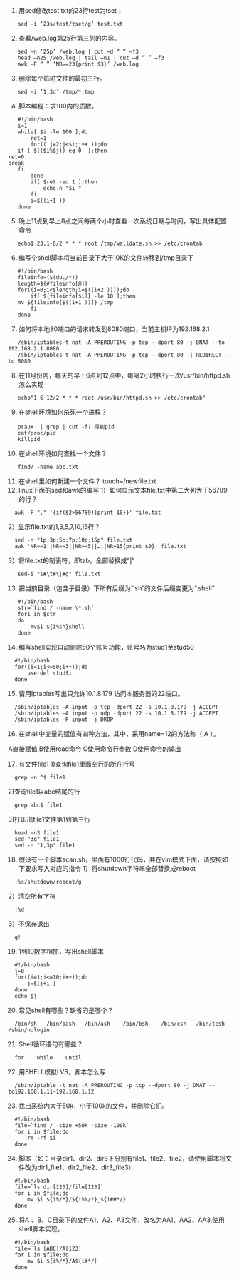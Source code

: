1. 用sed修改test.txt的23行test为tset；
```
   sed –i ‘23s/test/tset/g’ test.txt
```
2. 查看/web.log第25行第三列的内容。
```
   sed –n ‘25p’ /web.log | cut –d “ ” –f3
   head –n25 /web.log | tail –n1 | cut –d “ ” –f3
   awk –F “ ” ‘NR==23{print $3}’ /web.log
   ```
3. 删除每个临时文件的最初三行。
```
   sed –i ‘1,3d’ /tmp/*.tmp
   ```
4. 脚本编程：求100内的质数。
```
   #!/bin/bash
   i=1
   while[ $i -le 100 ];do
       ret=1
       for(( j=2;j<$i;j++ ));do
   if [ $(($i%$j))-eq 0  ];then
ret=0
break
   fi
       done
       if[ $ret -eq 1 ];then
           echo-n "$i "
       fi
       i=$((i+1 ))
   done
   ```
5. 晚上11点到早上8点之间每两个小时查看一次系统日期与时间，写出具体配置命令
```
   echo1 23,1-8/2 * * * root /tmp/walldate.sh >> /etc/crontab
   ```
6. 编写个shell脚本将当前目录下大于10K的文件转移到/tmp目录下
```
   #!/bin/bash
   fileinfo=($(du./*))
   length=${#fileinfo[@]}
   for((i=0;i<$length;i=$((i+2 ))));do
       if[ ${fileinfo[$i]} -le 10 ];then
   mv ${fileinfo[$((i+1 ))]} /tmp
       fi
   done
   ```
7. 如何将本地80端口的请求转发到8080端口，当前主机IP为192.168.2.1
```
   /sbin/iptables-t nat -A PREROUTING -p tcp --dport 80 -j DNAT --to 192.168.2.1:8080
   /sbin/iptables-t nat -A PREROUTING -p tcp --dport 80 -j REDIRECT --to 8080
   ```
8. 在11月份内，每天的早上6点到12点中，每隔2小时执行一次/usr/bin/httpd.sh 怎么实现
```
   echo"1 6-12/2 * * * root /usr/bin/httpd.sh >> /etc/crontab"
   ```
9. 在shell环境如何杀死一个进程？
```
   psaux  | grep | cut -f? 得到pid
   cat/proc/pid
   killpid
   ```
10. 在shell环境如何查找一个文件？
```
   find/ -name abc.txt
   ```
11. 在shell里如何新建一个文件？
   touch~/newfile.txt
12. linux下面的sed和awk的编写
1）如何显示文本file.txt中第二大列大于56789的行？
```
  awk -F "," '{if($2>56789){print $0}}' file.txt
  ```
2）显示file.txt的1,3,5,7,10,15行？
```
  sed -n "1p;3p;5p;7p;10p;15p" file.txt
  awk 'NR==1||NR==3||NR==5||…||NR=15{print $0}' file.txt
  ```
3）将file.txt的制表符，即tab，全部替换成"|"
```
   sed-i "s#\t#\|#g" file.txt
   ```
13. 把当前目录（包含子目录）下所有后缀为“.sh”的文件后缀变更为“.shell”  
```
   #!/bin/bash
   str=`find./ -name \*.sh`
   fori in $str
   do
       mv$i ${i%sh}shell
   done
   ```
14. 编写shell实现自动删除50个账号功能，账号名为stud1至stud50
```
  #!/bin/bash
  for((i=1;i<=50;i++));do
      userdel stud$i
  done
  ```
15. 请用Iptables写出只允许10.1.8.179 访问本服务器的22端口。
```
  /sbin/iptables -A input -p tcp -dport 22 -s 10.1.8.179 -j ACCEPT
  /sbin/iptables -A input -p udp -dport 22 -s 10.1.8.179 -j ACCEPT
  /sbin/iptables -P input -j DROP
  ```
16. 在shell中变量的赋值有四种方法，其中，采用name=12的方法称（   A  ）。

A直接赋值                    B使用read命令
C使用命令行参数            D使用命令的输出

17. 有文件file1
1)查询file1里面空行的所在行号
```
  grep -n ^$ file1
  ```
2)查询file1以abc结尾的行
```
  grep abc$ file1
  ```
3)打印出file1文件第1到第三行
```
  head -n3 file1
  sed "3q" file1
  sed -n "1,3p" file1
  ```
18. 假设有一个脚本scan.sh，里面有1000行代码，并在vim模式下面，请按照如下要求写入对应的指令
1）将shutdown字符串全部替换成reboot
```
  :%s/shutdown/reboot/g
  ```
2）清空所有字符
```
  :%d
  ```
3）不保存退出
```
  q!
  ```
19. 1到10数字相加，写出shell脚本
```
  #!/bin/bash
  j=0
  for((i=1;i<=10;i++));do
      j=$[j+i ]
  done
  echo $j
  ```
20. 常见shell有哪些？缺省的是哪个？
```
  /bin/sh   /bin/bash   /bin/ash    /bin/bsh    /bin/csh   /bin/tcsh    /sbin/nologin
  ```
21. Shell循环语句有哪些？
```
  for    while    until
  ```
22. 用SHELL模拟LVS，脚本怎么写
```
  /sbin/iptable -t nat -A PREROUTING -p tcp --dport 80 -j DNAT --to192.168.1.11-192.168.1.12
```
23. 找出系统内大于50k，小于100k的文件，并删除它们。
```
  #!/bin/bash
  file=`find / -size +50k -size -100k`
  for i in $file;do
      rm -rf $i
  done
```
24. 脚本（如：目录dir1、dir2、dir3下分别有file1、file2、file2，请使用脚本将文件改为dir1_file1、dir2_file2、dir3_file3）
```
  #!/bin/bash
  file=`ls dir[123]/file[123]`
  for i in $file;do
      mv $i ${i%/*}/${i%%/*}_${i##*/}
  done
```
25. 将A 、B、C目录下的文件A1、A2、A3文件，改名为AA1、AA2、AA3.使用shell脚本实现。
```
  #!/bin/bash
  file=`ls [ABC]/A[123]`
  for i in $file;do
      mv $i ${i%/*}/A${i#*/}
  done
```
